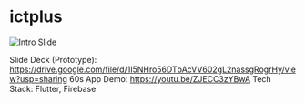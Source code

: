 # ictplus

![Intro Slide](https://user-images.githubusercontent.com/70256674/173681442-5854f04a-dd9d-45ed-b187-d113f18adabb.png)

Slide Deck (Prototype): https://drive.google.com/file/d/1I5NHro56DTbAcVV602gL2nassgRogrHy/view?usp=sharing
60s App Demo: https://youtu.be/ZJECC3zYBwA
Tech Stack: Flutter, Firebase

